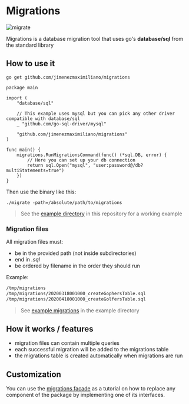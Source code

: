 # Migrations

![migrate](https://bestanimations.com/media/birds/1460382957ducks-flying-gif.gif)

Migrations is a database migration tool that uses go's **database/sql** from the standard library

## How to use it

    go get github.com/jimenezmaximiliano/migrations

```golang
package main

import (
	"database/sql"

	// This example uses mysql but you can pick any other driver compatible with database/sql
	_ "github.com/go-sql-driver/mysql"

	"github.com/jimenezmaximiliano/migrations"
)

func main() {
	migrations.RunMigrationsCommand(func() (*sql.DB, error) {
		// Here you can set up your db connection
		return sql.Open("mysql", "user:password@/db?multiStatements=true")
	})
}
```

Then use the binary like this:

    ./migrate -path=/absolute/path/to/migrations

> See the [example directory](https://github.com/jimenezmaximiliano/migrations/tree/master/example) in this repository for a working example

### Migration files

All migration files must:

- be in the provided path (not inside subdirectories)
- end in *.sql*
- be ordered by filename in the order they should run

Example:

```bash
/tmp/migrations
/tmp/migrations/20200318001000_createGophersTable.sql
/tmp/migrations/20200418001000_createGolfersTable.sql
```

> See [example migrations](https://github.com/jimenezmaximiliano/migrations/tree/master/example/migrations) in the example directory

## How it works / features

- migration files can contain multiple queries
- each successful migration will be added to the migrations table
- the migrations table is created automatically when migrations are run

## Customization

You can use the [migrations facade](https://github.com/jimenezmaximiliano/migrations/blob/master/facade.go)
as a tutorial on how to replace any component of the package by implementing one of its
interfaces.